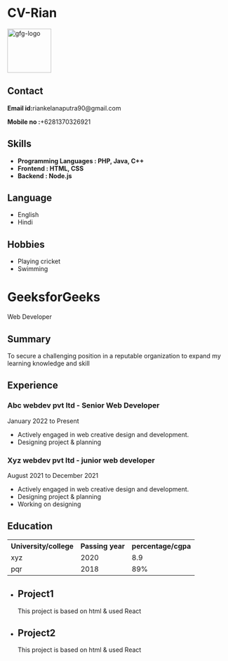 # CV-Rian
<html lang="en">

<head>
	<meta charset="UTF-8">
	<meta http-equiv="X-UA-Compatible"
		content="IE=edge">
	<meta name="viewport"
		content="width=device-width, 
				initial-scale=1.0">
	<link rel="stylesheet"
		href="resume.css">
</head>

<body>
	<div class="full">
		<div class="left">
			<div class="image">
				<img src=
"https://media.geeksforgeeks.org/wp-content/uploads/20220202083519/gfglogo.png"
					alt="gfg-logo"
					style="width:100px;
							height:100px;">
			</div>
			<div class="Contact">
				<h2>Contact</h2>
				<p>
					<b>Email id:</b>riankelanaputra90@gmail.com
				</p>
				<p>
					<b>Mobile no :</b>+6281370326921
				</p>
			</div>
			<div class="Skills">
				<h2>Skills</h2>
				<ul>
					<li>
						<b>Programming Languages :
							PHP, Java, C++</b>
					</li>
					<li>
						<b>Frontend : HTML, CSS</b>
					</li>
					<li>
						<b>Backend : Node.js</b>
					</li>
				</ul>
			</div>
			<div class="Language">
				<h2>Language</h2>
				<ul>
					<li>English</li>
					<li>Hindi</li>
				</ul>
			</div>
			<div class="Hobbies">
				<h2>Hobbies</h2>
				<ul>
					<li>Playing cricket</li>
					<li>Swimming</li>
				</ul>
			</div>
		</div>
		<div class="right">
			<div class="name">
				<h1>GeeksforGeeks</h1>
			</div>
			<div class="title">
				<p>Web Developer</p>
			</div>
			<div class="Summary">
				<h2>Summary</h2>
				<p>
					To secure a challenging position in a
					reputable organization
					to expand my learning knowledge and skill
				</p>
			</div>
			<div class="Experience">
				<h2>Experience</h2>
				<h3>Abc webdev pvt ltd - Senior Web Developer</h3>
				<p>January 2022 to Present</p>
				<ul>
					<li>
						Actively engaged in web creative
						design and development.
					</li>
					<li>
						Designing project & planning
					</li>
				</ul>
				<h3>Xyz webdev pvt ltd - junior web developer</h3>
				<p>August 2021 to December 2021</p>
				<ul>
					<li>
						Actively engaged in web creative
						design and development.
					</li>
					<li>Designing project & planning</li>
					<li>Working on designing</li>
				</ul>
			</div>
			<div class="Education">
				<h2>Education</h2>
				<table>
					<tr>
						<th>University/college </th>
						<th>Passing year </th>
						<th>percentage/cgpa</th>
					</tr>
					<tr>
						<td>xyz</td>
						<td>2020</td>
						<td>8.9</td>
					</tr>
					<tr>
						<td>pqr</td>
						<td>2018</td>
						<td>89%</td>
					</tr>
				</table>
			</div>
			<div class="project">
				<ul>
					<li>
						<h2>Project1</h2>
						<p>
							This project is based on html
							& used React
						</p>
					</li>
					<li>
						<h2>Project2</h2>
						<p>
							This project is based on html
							& used React
						</p>
					</li>
				</ul>
			</div>
		</div>
	</div>
</body>

</html>
